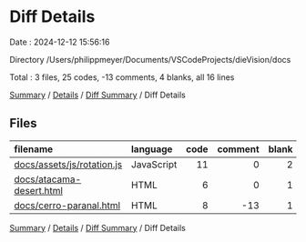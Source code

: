 # Diff Details

Date : 2024-12-12 15:56:16

Directory /Users/philippmeyer/Documents/VSCodeProjects/dieVision/docs

Total : 3 files,  25 codes, -13 comments, 4 blanks, all 16 lines

[Summary](results.md) / [Details](details.md) / [Diff Summary](diff.md) / Diff Details

## Files
| filename | language | code | comment | blank | total |
| :--- | :--- | ---: | ---: | ---: | ---: |
| [docs/assets/js/rotation.js](/docs/assets/js/rotation.js) | JavaScript | 11 | 0 | 2 | 13 |
| [docs/atacama-desert.html](/docs/atacama-desert.html) | HTML | 6 | 0 | 1 | 7 |
| [docs/cerro-paranal.html](/docs/cerro-paranal.html) | HTML | 8 | -13 | 1 | -4 |

[Summary](results.md) / [Details](details.md) / [Diff Summary](diff.md) / Diff Details